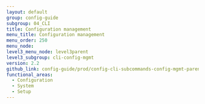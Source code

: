 ```yaml
---
layout: default
group: config-guide
subgroup: 04_CLI
title: Configuration management
menu_title: Configuration management
menu_order: 250
menu_node:
level3_menu_node: level3parent
level3_subgroup: cli-config-mgmt
version: 2.2
github_link: config-guide/prod/config-cli-subcommands-config-mgmt-parent.md
functional_areas:
  - Configuration
  - System
  - Setup
---
```


 